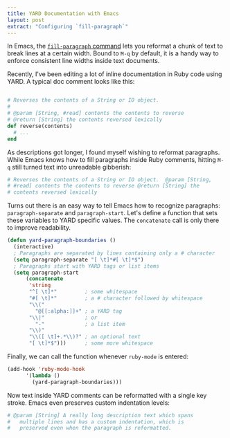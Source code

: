 ```yaml
---
title: YARD Documentation with Emacs
layout: post
extract: "Configuring `fill-paragraph`"
---
```


In Emacs, the
[`fill-paragraph` command](https://www.gnu.org/software/emacs/manual/html_node/emacs/Fill-Commands.html)
lets you reformat a chunk of text to break lines at a certain
width. Bound to `M-q` by default, it is a handy way to enforce
consistent line widths inside text documents.

Recently, I've been editing a lot of inline documentation in Ruby
code using YARD. A typical doc comment looks like this:

```ruby

# Reverses the contents of a String or IO object. 
# 
# @param [String, #read] contents the contents to reverse 
# @return [String] the contents reversed lexically 
def reverse(contents) 
  # ...
end
```

As descriptions got longer, I found myself wishing to reformat
paragraphs. While Emacs knows how to fill paragraphs inside Ruby
comments, hitting `M-q` still turned text into unreadable gibberish:

```ruby
# Reverses the contents of a String or IO object.  @param [String,
# #read] contents the contents to reverse @return [String] the
# contents reversed lexically
```

Turns out there is an easy way to tell Emacs how to recognize
paragraphs: `paragraph-separate` and `paragraph-start`.  Let's define
a function that sets these variables to YARD specific values. The
`concatenate` call is only there to improve readability.

```lisp
(defun yard-paragraph-boundaries ()
  (interactive)
  ; Paragraphs are separated by lines containing only a # character
  (setq paragraph-separate "[ \t]*#[ \t]*$")
  ; Paragraphs start with YARD tags or list items
  (setq paragraph-start
      (concatenate
       'string
       "^[ \t]*"         ; some whitespace
       "#[ \t]*"         ; a # character followed by whitespace
       "\\("
         "@[[:alpha:]]+" ; a YARD tag
       "\\|"             ; or
         "-"             ; a list item
       "\\)"
       "\\([ \t]+.*\\)?" ; an optional text
       "[ \t]*$")))      ; some more whitespace
```

Finally, we can call the function whenever `ruby-mode` is entered:

```lisp
(add-hook 'ruby-mode-hook
	  '(lambda ()
	    (yard-paragraph-boundaries)))
```

Now text inside YARD comments can be reformatted with a single key
stroke. Emacs even preserves custom indentation levels:

```ruby
# @param [String] A really long description text which spans
#   multiple lines and has a custom indentation, which is
#   preserved even when the paragraph is reformatted.
```
